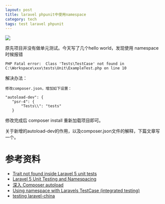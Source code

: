 ```yaml
---
layout: post
title: laravel phpunit中使用namespace
category: tech
tags: test laravel phpunit
---
```


![](https://cdn.kelu.org/blog/tags/phpunit.jpg)

原先项目并没有做单元测试。今天写了几个hello world，发现使用 namespace 时候报错

    PHP Fatal error:  Class 'Tests\TestCase' not found in C:\Workspace\xxx\tests\Unit\ExampleTest.php on line 10
    
解决办法：
    
    修改composer.json，增加如下设置：
   
    "autoload-dev": {
       "psr-4": {
           "Tests\\": "tests"
       }

修改完成后 composer install 重新加载项目即可。

关于新增的autoload-dev的作用，以及composer.json文件的解释，下篇文章写一个。

# 参考资料

* [Trait not found inside Laravel 5 unit tests](http://stackoverflow.com/questions/31253706/trait-not-found-inside-laravel-5-unit-tests)
* [Laravel 5 Unit Testing and Namespacing](http://stackoverflow.com/questions/29500549/laravel-5-unit-testing-and-namespacing)
* [深入 Composer autoload](https://laravel-china.org/topics/1002)
* [Using namespace with Laravels TestCase (integrated testing)](https://laracasts.com/discuss/channels/testing/using-namespace-with-laravels-testcase-integrated-testing)
* [testing laravel-china](https://laravel-china.org/docs/5.1/testing)

